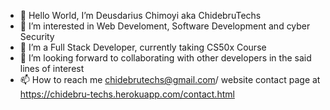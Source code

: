 - 👋 Hello World, I’m  Deusdarius Chimoyi aka ChidebruTechs
- 👀 I’m interested in Web Develoment, Software Development and cyber Security 
- 🌱 I’m a Full Stack Developer, currently taking CS50x  Course
- 💞️ I’m looking forward to collaborating with other developers in the said lines of interest
- 📫 How to reach me chidebrutechs@gmail.com/ website contact page at https://chidebru-techs.herokuapp.com/contact.html

<!---
ChidebruTechs/ChidebruTechs is a ✨ special ✨ repository because its `README.md` (this file) appears on your GitHub profile.
You can click the Preview link to take a look at your changes.
--->
